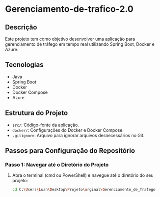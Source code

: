# Gerenciamento-de-trafico-2.0

## Descrição
Este projeto tem como objetivo desenvolver uma aplicação para gerenciamento de tráfego em tempo real utilizando Spring Boot, Docker e Azure.

## Tecnologias
- Java
- Spring Boot
- Docker
- Docker Compose
- Azure

## Estrutura do Projeto
- `src/`: Código-fonte da aplicação.
- `docker/`: Configurações do Docker e Docker Compose.
- `.gitignore`: Arquivo para ignorar arquivos desnecessários no Git.

## Passos para Configuração do Repositório

### Passo 1: Navegar até o Diretório do Projeto
1. Abra o terminal (cmd ou PowerShell) e navegue até o diretório do seu projeto:
   ```bash
   cd C:\Users\Luan\Desktop\Projeto\orginal\Gerenciamento_de_Trafego
